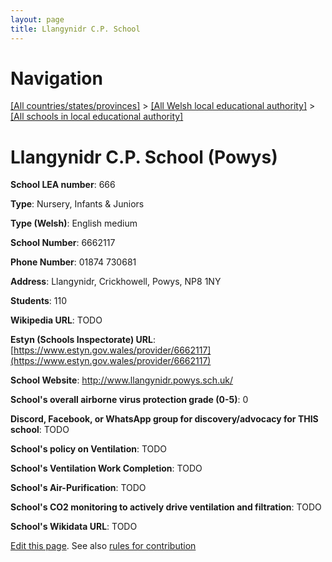 ```yaml
---
layout: page
title: Llangynidr C.P. School
---
```

# Navigation

[[All countries/states/provinces]](../../..) > [[All Welsh local educational authority]](../..) > [[All schools in local educational authority]](..)

# Llangynidr C.P. School (Powys)

**School LEA number**: 666

**Type**: Nursery, Infants & Juniors

**Type (Welsh)**: English medium

**School Number**: 6662117

**Phone Number**: 01874 730681

**Address**: Llangynidr, Crickhowell, Powys, NP8 1NY

**Students**: 110

**Wikipedia URL**: TODO

**Estyn (Schools Inspectorate) URL**: [https://www.estyn.gov.wales/provider/6662117](https://www.estyn.gov.wales/provider/6662117)

**School Website**: http://www.llangynidr.powys.sch.uk/

**School's overall airborne virus protection grade (0-5)**: 0

**Discord, Facebook, or WhatsApp group for discovery/advocacy for THIS school**: TODO

**School's policy on Ventilation**: TODO

**School's Ventilation Work Completion**: TODO

**School's Air-Purification**: TODO

**School's CO2 monitoring to actively drive ventilation and filtration**: TODO

**School's Wikidata URL**: TODO




[Edit this page](https://github.com/ventilate-schools/Wales/edit/prif/./Powys/Llangynidr_C.P._School.md). See also [rules for contribution](../../../contribution-rules/)